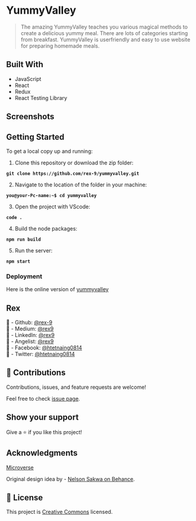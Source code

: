 # YummyValley

> The amazing YummyValley teaches you various magical methods to create a delicious yummy meal.
> There are lots of categories starting from breakfast.
> YummyValley is userfriendly and easy to use website for preparing homemade meals.

## Built With

- JavaScript
- React
- Redux
- React Testing Library

## Screenshots

<!-- ![yummyvalleys](./src/assets/yummyvalleys.png)
![Xmissions](./src/assets/Xmissions.png)
![Xprofiles](./src/assets/Xprofile.png) -->

## Getting Started

To get a local copy up and running:

1. Clone this repository or download the zip folder:

**`git clone https://github.com/rex-9/yummyvalley.git`**

2. Navigate to the location of the folder in your machine:

**`you@your-Pc-name:~$ cd yummyvalley`**

3. Open the project with VScode:

**`code .`**

4. Build the node packages:

**`npm run build`**

5. Run the server:

**`npm start`**

### Deployment

Here is the online version of [yummyvalley](https://yummyvalley.netlify.app/)

## Rex

👤 - Github: [@rex-9](https://github.com/rex-9/)<br>
👤 - Medium: [@rex9](https://medium.com/@rex9/)<br>
👤 - LinkedIn: [@rex9](https://www.linkedin.com/in/rex9/)<br>
👤 - Angelist: [@rex9](https://angel.co/u/rex9)<br>
👤 - Facebook: [@htetnaing0814](https://www.facebook.com/htetnaing0814)<br>
👤 - Twitter: [@htetnaing0814](https://www.twitter.com/htetnaing0814)<br>

## 🤝 Contributions

Contributions, issues, and feature requests are welcome!

Feel free to check [issue page](https://github.com/rex-9/yummyvalley/issues).

## Show your support

Give a ⭐️ if you like this project!

## Acknowledgments

[Microverse](https://bit.ly/MicroverseTN)

Original design idea by - [Nelson Sakwa on Behance](https://www.behance.net/sakwadesignstudio).

## 📝 License

This project is [Creative Commons](https://creativecommons.org/licenses/by-nc/4.0/) licensed.
